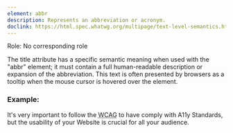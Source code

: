 ```yaml
---
element: abbr
description: Represents an abbreviation or acronym.
doclink: https://html.spec.whatwg.org/multipage/text-level-semantics.html#the-abbr-element
---
```


<p class="mb-2">Role: No corresponding role</p>
    <p>
        The title attribute has a specific semantic meaning when used with
        the "abbr" element; it must contain a full human-readable description or
        expansion of the abbreviation. This text is often presented by
        browsers as a tooltip when the mouse cursor is hovered over the
        element.
    </p>

<h3>Example: </h3>
<p>
    It's very important to follow the <abbr title="Web Content Accessibility Guidelines">WCAG</abbr> to have comply with A11y Standards, but the usability of your Website is crucial for all your audience.
</p>
